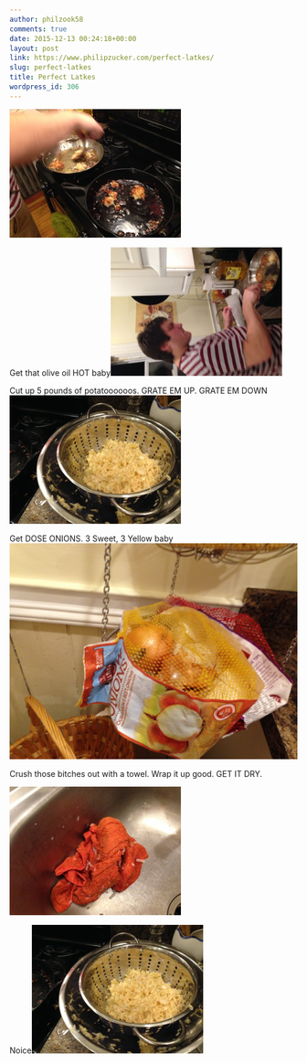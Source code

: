 ```yaml
---
author: philzook58
comments: true
date: 2015-12-13 00:24:18+00:00
layout: post
link: https://www.philipzucker.com/perfect-latkes/
slug: perfect-latkes
title: Perfect Latkes
wordpress_id: 306
---
```


[![IMG_0149](/assets/IMG_0149-300x225.jpg)](/assets/IMG_0149.jpg)

Get that olive oil HOT baby[![IMG_0150](/assets/IMG_0150-300x225.jpg)](/assets/IMG_0150.jpg)

Cut up 5 pounds of potatoooooos. GRATE EM UP. GRATE EM DOWN[![IMG_0151](/assets/IMG_0151-300x225.jpg)](/assets/IMG_0151.jpg)

Get DOSE ONIONS. 3 Sweet, 3 Yellow baby![![IMG_0152](/assets/IMG_0152-300x225.jpg)](/assets/IMG_0152.jpg)

Crush those bitches out with a towel. Wrap it up good. GET IT DRY.

[![IMG_0153](/assets/IMG_0153-300x225.jpg)](/assets/IMG_0153.jpg)

Noice[![IMG_0151](/assets/IMG_0151-300x225.jpg)](/assets/IMG_0151.jpg)[
](/assets/IMG_0152.jpg)
